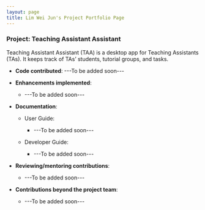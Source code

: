 ```yaml
---
layout: page
title: Lim Wei Jun's Project Portfolio Page
---
```


### Project: Teaching Assistant Assistant

Teaching Assistant Assistant (TAA) is a desktop app for Teaching Assistants (TAs). It keeps track of TAs’ students, tutorial groups, and tasks.

* **Code contributed**: ---To be added soon---

* **Enhancements implemented**:
  * ---To be added soon---

* **Documentation**:
  * User Guide:
    * ---To be added soon---

  * Developer Guide:
    * ---To be added soon---

* **Reviewing/mentoring contributions**:
  * ---To be added soon---
* **Contributions beyond the project team**:
  * ---To be added soon---
